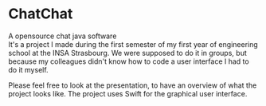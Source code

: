 # ChatChat
A opensource chat java software\
It's a project I made during the first semester of my first year of engineering school at the INSA Strasbourg.
We were supposed to do it in groups, but because my colleagues didn't know how to code a user interface I had to do it myself.

Please feel free to look at the presentation, to have an overview of what the project looks like.
The project uses Swift for the graphical user interface.
